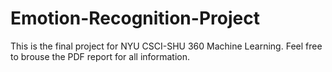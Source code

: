 # Emotion-Recognition-Project
This is the final project for NYU CSCI-SHU 360 Machine Learning. Feel free to brouse the PDF report for all information.
